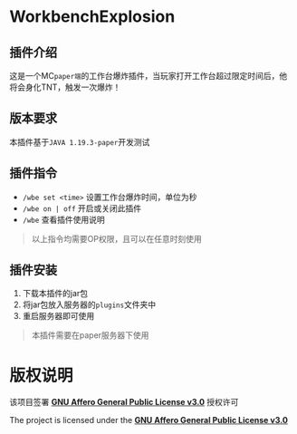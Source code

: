 # WorkbenchExplosion

## 插件介绍

这是一个MC`paper端`的工作台爆炸插件，当玩家打开工作台超过限定时间后，他将会身化TNT，触发一次爆炸！

## 版本要求

本插件基于`JAVA 1.19.3-paper`开发测试

## 插件指令

- ``/wbe set <time>`` 设置工作台爆炸时间，单位为秒
- ``/wbe on | off`` 开启或关闭此插件
- ``/wbe`` 查看插件使用说明

> 以上指令均需要OP权限，且可以在任意时刻使用

## 插件安装

1. 下载本插件的jar包
2. 将jar包放入服务器的`plugins`文件夹中
3. 重启服务器即可使用

> 本插件需要在paper服务器下使用

# 版权说明

该项目签署 [**GNU Affero General Public License v3.0**](https://github.com/LQSnow/BlockRacing/blob/main/LICENSE) 授权许可

The project is licensed under the [**GNU Affero General Public License v3.0**](https://github.com/LQSnow/BlockRacing/blob/main/LICENSE)
